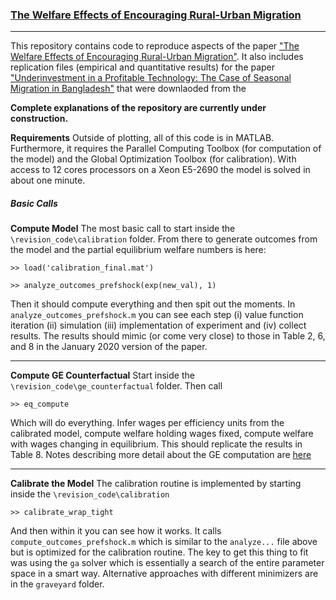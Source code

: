 ### [The Welfare Effects of Encouraging Rural-Urban Migration](http://www.waugheconomics.com/uploads/2/2/5/6/22563786/LMW.pdf)

---
This repository contains code to reproduce aspects of the paper ["The Welfare Effects of Encouraging Rural-Urban Migration"](http://www.waugheconomics.com/uploads/2/2/5/6/22563786/LMW.pdf). It also includes replication files (empirical and quantitative results) for the paper ["Underinvestment in a Profitable
Technology: The Case of Seasonal Migration in Bangladesh"](https://onlinelibrary.wiley.com/doi/abs/10.3982/ECTA10489) that were downlaoded from the

**Complete explanations of the repository are currently under construction.**

**Requirements** Outside of plotting, all of this code is in MATLAB. Furthermore, it requires the Parallel Computing Toolbox (for computation of the model) and the Global Optimization Toolbox (for calibration). With access to 12 cores processors on a Xeon E5-2690 the model is solved in about one minute.

##### Basic Calls

**Compute Model** The most basic call to start inside the ``\revision_code\calibration`` folder. From there to generate outcomes from the model and the partial equilibrium welfare numbers is here:

```
>> load('calibration_final.mat')

>> analyze_outcomes_prefshock(exp(new_val), 1)
```
Then it should compute everything and then spit out the moments. In ``analyze_outcomes_prefshock.m`` you can see each step (i) value function iteration (ii) simulation (iii) implementation of experiment and (iv) collect results. The results should mimic (or come very close) to those in Table 2, 6, and 8 in the January 2020 version of the paper.

---
**Compute GE Counterfactual** Start inside the ``\revision_code\ge_counterfactual`` folder. Then call
```
>> eq_compute
```
Which will do everything. Infer wages per efficiency units from the calibrated model, compute welfare holding wages fixed, compute welfare with wages changing in equilibrium. This should replicate the results in Table 8. Notes describing more detail about the GE computation are [here](https://github.com/mwaugh0328/welfare_migration/blob/master/notes_ge_version/notes_GE_analysis.pdf)

---

**Calibrate the Model** The calibration routine is implemented by starting inside the ``\revision_code\calibration``
```
>> calibrate_wrap_tight
```
And then within it you can see how it works. It calls ``compute_outcomes_prefshock.m`` which is similar to the ``analyze...`` file above but is optimized for the calibration routine.  The key to get this thing to fit was using the ``ga`` solver which is essentially a search of the entire parameter space in a smart way. Alternative approaches with different minimizers are in the ``graveyard`` folder.
